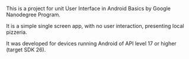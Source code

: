 This is a project for unit User Interface in Android Basics by Google Nanodegree Program.

It is a simple single screen app, with no user interaction, presenting local pizzeria. 

It was developed for devices running Android of API level 17 or higher (target SDK 26). 

